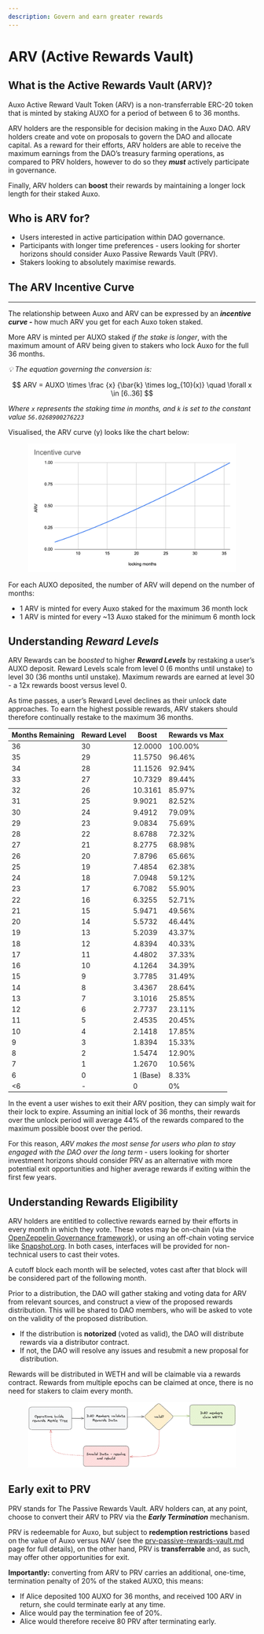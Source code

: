 ```yaml
---
description: Govern and earn greater rewards
---
```


# ARV (Active Rewards Vault)

## What is the Active Rewards Vault (ARV)?

Auxo Active Reward Vault Token (ARV) is a non-transferrable ERC-20 token that is minted by staking AUXO for a period of between 6 to 36 months.

ARV holders are the responsible for decision making in the Auxo DAO. ARV holders create and vote on proposals to govern the DAO and allocate capital. As a reward for their efforts, ARV holders are able to receive the maximum earnings from the DAO’s treasury farming operations, as compared to PRV holders, however to do so they _**must**_ actively participate in governance.

Finally, ARV holders can **boost** their rewards by maintaining a longer lock length for their staked Auxo.

## Who is ARV for?

* Users interested in active participation within DAO governance.
* Participants with longer time preferences - users looking for shorter horizons should consider Auxo Passive Rewards Vault (PRV).
* Stakers looking to absolutely maximise rewards.

## The ARV Incentive Curve

***

The relationship between Auxo and ARV can be expressed by an _**incentive curve -**_ how much ARV you get for each Auxo token staked.

More ARV is minted per AUXO staked _if the stake is longer_, with the maximum amount of ARV being given to stakers who lock Auxo for the full 36 months.



_💡 The equation governing the conversion is:_

$$
ARV = AUXO \times \frac {x} {\bar{k} \times log_{10}(x)} \quad \forall x \in [6..36]
$$

_Where `x` represents the staking time in months, and `k` is set to the constant value `56.0268900276223`_

Visualised, the ARV curve (y) looks like the chart below:

<figure><img src="../../.gitbook/assets/curve.png" alt=""><figcaption></figcaption></figure>

For each AUXO deposited, the number of ARV will depend on the number of months:

* 1 ARV is minted for every Auxo staked for the maximum 36 month lock
* 1 ARV is minted for every \~13 Auxo staked for the minimum 6 month lock

## Understanding _Reward Levels_

ARV Rewards can be _boosted_ to higher _**Reward Levels**_ by restaking a user’s AUXO deposit. Reward Levels scale from level 0 (6 months until unstake) to level 30 (36 months until unstake). Maximum rewards are earned at level 30 - a 12x rewards boost versus level 0.

As time passes, a user’s Reward Level declines as their unlock date approaches. To earn the highest possible rewards, ARV stakers should therefore continually restake to the maximum 36 months.

| Months Remaining | Reward Level | Boost    | Rewards vs Max |
| ---------------- | ------------ | -------- | -------------- |
| 36               | 30           | 12.0000  | 100.00%        |
| 35               | 29           | 11.5750  | 96.46%         |
| 34               | 28           | 11.1526  | 92.94%         |
| 33               | 27           | 10.7329  | 89.44%         |
| 32               | 26           | 10.3161  | 85.97%         |
| 31               | 25           | 9.9021   | 82.52%         |
| 30               | 24           | 9.4912   | 79.09%         |
| 29               | 23           | 9.0834   | 75.69%         |
| 28               | 22           | 8.6788   | 72.32%         |
| 27               | 21           | 8.2775   | 68.98%         |
| 26               | 20           | 7.8796   | 65.66%         |
| 25               | 19           | 7.4854   | 62.38%         |
| 24               | 18           | 7.0948   | 59.12%         |
| 23               | 17           | 6.7082   | 55.90%         |
| 22               | 16           | 6.3255   | 52.71%         |
| 21               | 15           | 5.9471   | 49.56%         |
| 20               | 14           | 5.5732   | 46.44%         |
| 19               | 13           | 5.2039   | 43.37%         |
| 18               | 12           | 4.8394   | 40.33%         |
| 17               | 11           | 4.4802   | 37.33%         |
| 16               | 10           | 4.1264   | 34.39%         |
| 15               | 9            | 3.7785   | 31.49%         |
| 14               | 8            | 3.4367   | 28.64%         |
| 13               | 7            | 3.1016   | 25.85%         |
| 12               | 6            | 2.7737   | 23.11%         |
| 11               | 5            | 2.4535   | 20.45%         |
| 10               | 4            | 2.1418   | 17.85%         |
| 9                | 3            | 1.8394   | 15.33%         |
| 8                | 2            | 1.5474   | 12.90%         |
| 7                | 1            | 1.2670   | 10.56%         |
| 6                | 0            | 1 (Base) | 8.33%          |
| <6               | -            | 0        | 0%             |

In the event a user wishes to exit their ARV position, they can simply wait for their lock to expire. Assuming an initial lock of 36 months, their rewards over the unlock period will average 44% of the rewards compared to the maximum possible boost over the period.

For this reason, _ARV makes the most sense for users who plan to stay engaged with the DAO over the long term_ - users looking for shorter investment horizons should consider PRV as an alternative with more potential exit opportunities and higher average rewards if exiting within the first few years.

## Understanding Rewards Eligibility

ARV holders are entitled to collective rewards earned by their efforts in every month in which they vote. These votes may be on-chain (via the [OpenZeppelin Governance framework](https://docs.openzeppelin.com/contracts/4.x/governance)), or using an off-chain voting service like [Snapshot.org](http://snapshot.org). In both cases, interfaces will be provided for non-technical users to cast their votes.

A cutoff block each month will be selected, votes cast after that block will be considered part of the following month.

Prior to a distribution, the DAO will gather staking and voting data for ARV from relevant sources, and construct a view of the proposed rewards distribution. This will be shared to DAO members, who will be asked to vote on the validity of the proposed distribution.

* If the distribution is **notorized** (voted as valid), the DAO will distribute rewards via a distributor contract.
* If not, the DAO will resolve any issues and resubmit a new proposal for distribution.

Rewards will be distributed in WETH and will be claimable via a rewards contract. Rewards from multiple epochs can be claimed at once, there is no need for stakers to claim every month.

<figure><img src="../../.gitbook/assets/rewards eligibility.png" alt=""><figcaption></figcaption></figure>

## Early exit to PRV

PRV stands for The Passive Rewards Vault. ARV holders can, at any point, choose to convert their ARV to PRV via the _**Early Termination**_ mechanism.

PRV is redeemable for Auxo, but subject to **redemption restrictions** based on the value of Auxo versus NAV (see the [prv-passive-rewards-vault.md](prv-passive-rewards-vault.md "mention") page for full details), on the other hand, PRV is **transferrable** and, as such, may offer other opportunities for exit.&#x20;

**Importantly:** converting from ARV to PRV carries an additional, one-time, termination penalty of 20% of the staked AUXO, this means:

* If Alice deposited 100 AUXO for 36 months, and received 100 ARV in return, she could terminate early at any time.
* Alice would pay the termination fee of 20%.&#x20;
* Alice would therefore receive 80 PRV after terminating early.
